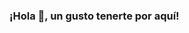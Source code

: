 ###  ¡Hola 👋, un gusto tenerte por aquí!


<!--
**rovcode/rovcode** is a ✨ _special_ ✨ repository because its `README.md` (this file) appears on your GitHub profile
